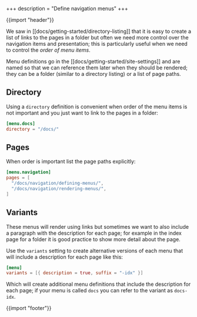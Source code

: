 +++
description = "Define navigation menus"
+++

{{import "header"}}

We saw in [[docs/getting-started/directory-listing]] that it is easy to create a list of links to the pages in a folder but often we need more control over the navigation items and presentation; this is particularly useful when we need to control the *order of menu items*.

Menu definitions go in the [[docs/getting-started/site-settings]] and are named so that we can reference them later when they should be rendered; they can be a folder (similar to a directory listing) or a list of page paths.

## Directory

Using a `directory` definition is convenient when order of the menu items is not important and you just want to link to the pages in a folder:

```toml
[menu.docs]
directory = "/docs/"
```

## Pages

When order is important list the page paths explicitly:

```toml
[menu.navigation]
pages = [
  "/docs/navigation/defining-menus/",
  "/docs/navigation/rendering-menus/",
]
```

## Variants

These menus will render using links but sometimes we want to also include a paragraph with the description for each page; for example in the index page for a folder it is good practice to show more detail about the page.

Use the `variants` setting to create alternative versions of each menu that will include a description for each page like this:

```toml
[menu]
variants = [{ description = true, suffix = "-idx" }]
```

Which will create additional menu definitions that include the description for each page; if your menu is called `docs` you can refer to the variant as `docs-idx`.

{{import "footer"}}
